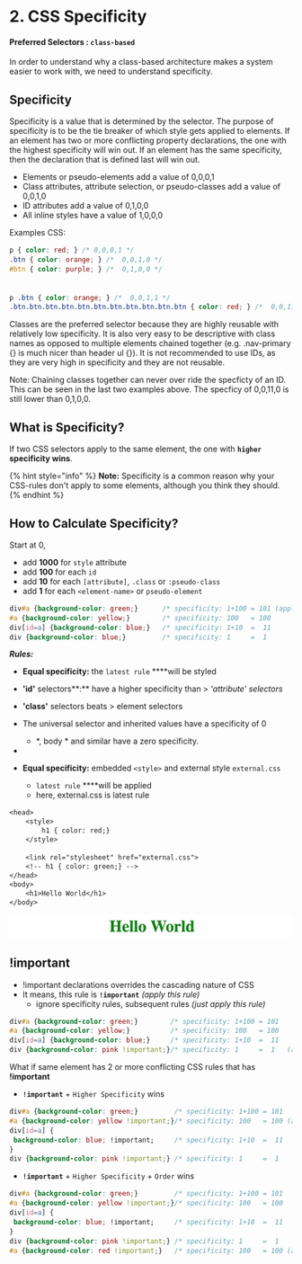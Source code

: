 # 2. CSS Specificity

#### Preferred Selectors :  `class-based` <a id="preferred-selectors"></a>

In order to understand why a class-based architecture makes a system easier to work with, we need to understand specificity.

## **Specificity**

Specificity is a value that is determined by the selector. The purpose of specificity is to be the tie breaker of which style gets applied to elements. If an element has two or more conflicting property declarations, the one with the highest specificity will win out. If an element has the same specificity, then the declaration that is defined last will win out.

* Elements or pseudo-elements add a value of 0,0,0,1
* Class attributes, attribute selection, or pseudo-classes add a value of 0,0,1,0
* ID attributes add a value of 0,1,0,0
* All inline styles have a value of 1,0,0,0

Examples CSS:

```css
p { color: red; } /* 0,0,0,1 */
.btn { color: orange; } /*  0,0,1,0 */
#btn { color: purple; } /*  0,1,0,0 */


p .btn { color: orange; } /*  0,0,1,1 */
.btn.btn.btn.btn.btn.btn.btn.btn.btn.btn.btn { color: red; } /*  0,0,11,0 */

```

Classes are the preferred selector because they are highly reusable with relatively low specificity. It is also very easy to be descriptive with class names as opposed to multiple elements chained together \(e.g. .nav-primary {} is much nicer than header ul {}\). It is not recommended to use IDs, as they are very high in specificity and they are not reusable.

Note: Chaining classes together can never over ride the specficty of an ID. This can be seen in the last two examples above. The specficy of 0,0,11,0 is still lower than 0,1,0,0.



## What is Specificity?

If two CSS selectors apply to the same element, the one with **`higher` specificity wins**.

{% hint style="info" %}
**Note:** Specificity is a common reason why your CSS-rules don't apply to some elements, although you think they should.
{% endhint %}

## How to Calculate Specificity?

Start at 0, 

* add **1000** for `style` attribute
* add **100** for each `id`
* add **10** for each `[attribute]`, `.class` or `:pseudo-class` 
* add **1** for each `<element-name>` or `pseudo-element`

```css
div#a {background-color: green;}      /* specificity: 1+100 = 101 (applied)   */
#a {background-color: yellow;}        /* specificity: 100   = 100             */
div[id=a] {background-color: blue;}   /* specificity: 1+10  =  11             */
div {background-color: blue;}         /* specificity: 1     =  1              */
```

_**Rules:**_

* **Equal specificity:** the `latest rule` ****will be styled
* **'id'** selectors**:** have a higher specificity than &gt; _'attribute'_ _selectors_ 
* **'class'** selectors beats &gt; element selectors 
* The universal selector and inherited values have a specificity of 0
  * \*, body \* and similar have a zero specificity.
* 


* **Equal specificity:**  embedded `<style>`  and external style `external.css` 
  * `latest rule` ****will be applied
  * here, external.css is latest rule

```markup
<head>
    <style>
        h1 { color: red;}
    </style>
    
    <link rel="stylesheet" href="external.css">
    <!-- h1 { color: green;} -->
</head>
<body>
    <h1>Hello World</h1>
</body>
```

![](../../.gitbook/assets/image%20%2832%29.png)



## !important

* !important declarations overrides the cascading nature of CSS 
* It means, this rule is **`!important`** _\(apply this rule\)_
  * ignore specificity rules, subsequent rules _\(just apply this rule\)_

```css
div#a {background-color: green;}        /* specificity: 1+100 = 101             */ 
#a {background-color: yellow;}          /* specificity: 100   = 100             */
div[id=a] {background-color: blue;}     /* specificity: 1+10  =  11             */
div {background-color: pink !important;}/* specificity: 1     =  1   (applied)  */
```

What if same element has 2 or more conflicting CSS rules that has **!important** 

* **`!important`** + `Higher Specificity` wins

```css
div#a {background-color: green;}         /* specificity: 1+100 = 101             */ 
#a {background-color: yellow !important;}/* specificity: 100   = 100 (applied)   */
div[id=a] {
 background-color: blue; !important;     /* specificity: 1+10  =  11             */
} 
div {background-color: pink !important;} /* specificity: 1     =  1               */
```

* **`!important`** + `Higher Specificity` + `Order` wins

```css
div#a {background-color: green;}         /* specificity: 1+100 = 101             */ 
#a {background-color: yellow !important;}/* specificity: 100   = 100             */
div[id=a] {
 background-color: blue; !important;     /* specificity: 1+10  =  11             */
} 
div {background-color: pink !important;} /* specificity: 1     =  1              */
#a {background-color: red !important;}   /* specificity: 100   = 100 (applied)   */
```



